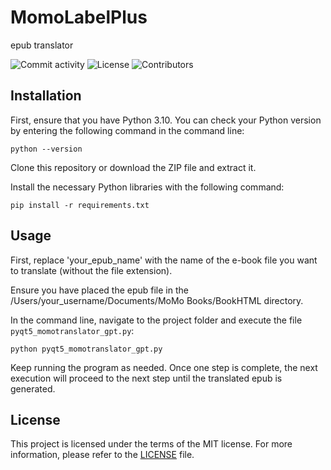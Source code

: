 # MomoLabelPlus
epub translator

![Commit activity](https://img.shields.io/github/commit-activity/m/alicewish/MomoEpubTranslator)
![License](https://img.shields.io/github/license/alicewish/MomoEpubTranslator)
![Contributors](https://img.shields.io/github/contributors/alicewish/MomoEpubTranslator)

## Installation

First, ensure that you have Python 3.10. You can check your Python version by entering the following command in the command line:

`python --version` 

Clone this repository or download the ZIP file and extract it.

Install the necessary Python libraries with the following command:

`pip install -r requirements.txt` 

## Usage

First, replace 'your_epub_name' with the name of the e-book file you want to translate (without the file extension).

Ensure you have placed the epub file in the /Users/your_username/Documents/MoMo Books/BookHTML directory.

In the command line, navigate to the project folder and execute the file `pyqt5_momotranslator_gpt.py`:

`python pyqt5_momotranslator_gpt.py` 

Keep running the program as needed. Once one step is complete, the next execution will proceed to the next step until the translated epub is generated.

## License

This project is licensed under the terms of the MIT license. For more information, please refer to the [LICENSE](https://github.com/alicewish/MomoEpubTranslator/blob/main/LICENSE) file.